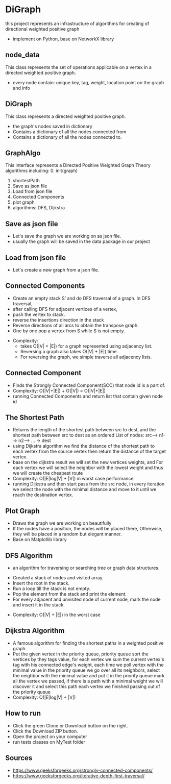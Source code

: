  DiGraph
 ======

 this project represents an infrastructure of 
 algorithms for creating of directional weighted positive graph 
* implement on Python, base on NetworkX library

 ## node_data 
 This class represents the set of operations applicable on a 
 vertex in a directed weighted positive graph.
 * every node contain: unique key, tag, weight, location point on the graph and info
 
 ## DiGraph
 This class represents a directed weighted positive graph. 
 * the graph's nodes saved in dictionary
 * Contains a dictionary of all the nodes connected from
 * Contains a dictionary of all the nodes connected to.

 ## GraphAlgo
 This interface represents a Directed Positive Weighted Graph Theory algorithms including:
 0. init(graph)
 1. shortestPath
 2. Save as json file 
 3. Load from json file
 4. Connected Components 
 5. plot graph 
 6. algorithms: DFS, Dijkstra
 
 ## Save as json file  
 * Let's save the graph we are working on as json file.
 * usually the graph will be saved in the data package in our project 
   
 ## Load from json file
 * Let's create a new graph from a json file.
  
 ## Connected Components
 - Create an empty stack S’ and do DFS traversal of a graph. In DFS traversal,
 - after calling DFS for adjacent vertices of a vertex, 
 - push the vertex to stack.
 - reverse the insertions direction in the stack 
 - Reverse directions of all arcs to obtain the transpose graph.
 - One by one pop a vertex from S while S is not empty.
 * Complexity:  
    * takes O(|V| + |E|) for a graph represented using adjacency list.
    * Reversing a graph also takes O(|V| + |E|) time. 
    * For reversing the graph, we simple traverse all adjacency lists.

 ## Connected Component
 * Finds the Strongly Connected Component(SCC) that node id is a part of.
 * Complexity: O(|V|+|E|) + O(|V|) = O(|V|+|E|)
 * running Connected Components and return list that contain given node id
  
 ## The Shortest Path
* Returns the length of the shortest path between src to dest, and the shortest path between src to dest 
   as an ordered List of nodes: src--> n1--> n2--> ... -> dest 
* using Dijkstra algorithm we find the distance of the shortest path to each vertex from the source vertex 
   then return the distance of the target vertex.
 * base on the dijkstra result we will set the new vertices weights, 
   and For each vertex we will select the neighbor with the lowest 
   weight and thus we will create the cheapest route
 * Complexity: O(|E|log|V| + |V|) in worst case performance
 * running Dijkstra and then start pass from the src node, in every iteration we select the 
 node with the minimal distance and move to it until we reach the destination vertex.
   
## Plot Graph
* Draws the graph we are working on beautifully
* If the nodes have a position, the nodes will be placed there, 
  Otherwise, they will be placed in a random but elegant manner.
* Base on Matplotlib library
 
 ## DFS Algorithm
 * an algorithm for traversing or searching tree or graph data structures.
 - Created a stack of nodes and visited array.
 - Insert the root in the stack.
 - Run a loop till the stack is not empty.
 - Pop the element from the stack and print the element.
 - For every adjacent and unvisited node of current node, mark the node and insert it in the stack.
 * Complexity: O(|V| + |E|) in the worst case

  ## Dijkstra Algorithm
  * A famous algorithm for finding the shortest paths in a weighted positive graph.
  * Put the given vertex in the priority queue,
      priority queue sort the vertices by they tags value, 
      for each vertex we sum the current vertex's tag with his connected edge's weight, 
      each time we poll vertex with the minimal value in the priority queue 
      we go over all its neighbors, select the neighbor with the minimal value and put it in the priority queue
      mark all the vertex we passed,
      if there is a path with a minimal weight we will discover it and select this path
      each vertex we finished passing out of the priority queue
  * Complexity: O(|E|log|V| + |V|)
 
 ## How to run 
 * Click the green Clone or Download button on the right. 
 * Click the Download ZIP button. 
 * Open the project on your computer 
 * run tests classes on MyTest folder

 ## Sources
- https://www.geeksforgeeks.org/strongly-connected-components/
- https://www.geeksforgeeks.org/iterative-depth-first-traversal/


